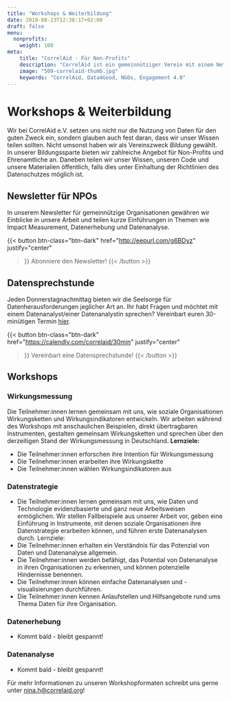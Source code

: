 ```yaml
---
title: "Workshops & Weiterbildung"
date: 2018-08-23T12:38:17+02:00
draft: false
menu:
  nonprofits:
    weight: 100
meta:
    title: "CorrelAid - Für Non-Profits"
    description: "CorrelAid ist ein gemeinnütziger Verein mit einem Netzwerk von 1300 ehrenamtlichen Datenanalyst*innen."
    image: "509-correlaid-thumb.jpg"
    keywords: "CorrelAid, Data4Good, NGOs, Engagement 4.0"
---
```


# Workshops & Weiterbildung

Wir bei CorrelAid e.V. setzen uns nicht nur die Nutzung von Daten für den guten Zweck ein, sondern glauben auch fest daran, dass wir unser Wissen teilen sollten. Nicht umsonst haben wir als Vereinszweck *Bildung* gewählt. In unserer Bildungssparte bieten wir zahlreiche Angebot für Non-Profits und Ehrenamtliche an. Daneben teilen wir unser Wissen, unseren Code und unsere Materialien öffentlich, falls dies unter Einhaltung der Richtlinien des Datenschutzes möglich ist.

## Newsletter für NPOs
In unserem Newsletter für gemeinnützige Organisationen gewähren wir Einblicke in unsere Arbeit und teilen kurze Einführungen in Themen wie Impact Measurement, Datenerhebung und Datenanalyse. 

{{< button 
    btn-class="btn-dark"
    href="http://eepurl.com/g6BDyz"
    justify="center"
>}}
Abonniere den Newsletter!
{{< /button >}}

## Datensprechstunde
Jeden Donnerstagnachmittag bieten wir die Seelsorge für Datenherausforderungen jeglicher Art an. Ihr habt Fragen und möchtet mit einem Datenanalyst/einer Datenanalystin sprechen? Vereinbart euren 30-minütigen Termin [hier](https://calendly.com/correlaid/30min).

{{< button 
    btn-class="btn-dark"
    href="https://calendly.com/correlaid/30min"
    justify="center"
>}}
Vereinbart eine Datensprechstunde!
{{< /button >}}

## Workshops
### Wirkungsmessung
Die Teilnehmer:innen lernen gemeinsam mit uns, wie soziale Organisationen Wirkungsketten und Wirkungsindikatoren entwickeln. Wir arbeiten während des Workshops mit anschaulichen Beispielen, direkt übertragbaren Instrumenten, gestalten gemeinsam Wirkungsketten und sprechen über den derzeitigen Stand der Wirkungsmessung in Deutschland.
**Lernziele:**
- Die Teilnehmer:innen erforschen ihre Intention für Wirkungsmessung
- Die Teilnehmer:innen erarbeiten ihre Wirkungskette
- Die Teilnehmer:innen wählen Wirkungsindikatoren aus

### Datenstrategie
- Die Teilnehmer:innen lernen gemeinsam mit uns, wie Daten und Technologie evidenzbasierte und ganz neue Arbeitsweisen ermöglichen. Wir stellen Fallbeispiele aus unserer Arbeit vor, geben eine Einführung in Instrumente, mit denen soziale Organisationen ihre Datenstrategie erarbeiten können, und führen erste Datenanalysen durch. Lernziele:
- Die Teilnehmer:innen erhalten ein Verständnis für das Potenzial von Daten und Datenanalyse allgemein.
- Die Teilnehmer:innen werden befähigt, das Potential von Datenanalyse in ihren Organisationen zu erkennen, und können potenzielle Hindernisse benennen.
- Die Teilnehmer:innen können einfache Datenanalysen und -visualisierungen durchführen.
- Die Teilnehmer:innen kennen Anlaufstellen und Hilfsangebote rund ums Thema Daten für ihre Organisation.

### Datenerhebung
- Kommt bald - bleibt gespannt!

### Datenanalyse
- Kommt bald - bleibt gespannt!

Für mehr Informationen zu unseren Workshopformaten schreibt uns gerne unter [nina.h@correlaid.org](mailto:nina.h@correlaid.org)!

